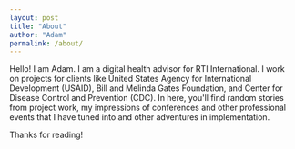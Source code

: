 ```yaml
---
layout: post
title: "About"
author: "Adam"
permalink: /about/
---
```


Hello! I am Adam. I am a digital health advisor for RTI International.  I work on projects for clients like United States Agency for International Development (USAID), Bill and Melinda Gates Foundation, and Center for Disease Control and Prevention (CDC). In here, you'll find random stories from project work, my impressions of conferences and other professional events that I have tuned into and other adventures in implementation. 


Thanks for reading!
